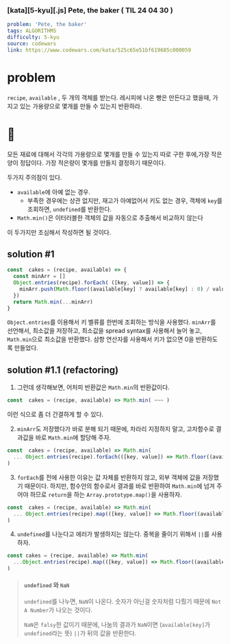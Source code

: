 

### [kata][5-kyu][.js] Pete, the baker ( TIL 24 04 30 )

```yaml
problem: 'Pete, the baker'
tags: ALGORITHMS
difficulty: 5-kyu
source: codewars
link: https://www.codewars.com/kata/525c65e51bf619685c000059
```

# problem

`recipe`, `available` , 두 개의  객체를 받는다.
레시피에 나온 빵은 만든다고 했을때, 가지고 있는 가용량으로 몇개를 만들 수 있는지 반환하라.

# 🤔

모든 재료에 대해서 각각의 가용량으로 몇개를 만들 수 있는지 따로 구한 후에,가장 작은 양이 정답이다.
가장 적은량이 몇개를 만들지 결정하기 때문이다.

두가지 주의점이 있다.
- `available`에 아예 없는 경우.
  - 부족한 경우에는 상관 없지만, 재고가 아예없어서 키도 없는 경우, 객체에 `key`를 조회하면,
  `undefined`를 반환한다.
- `Math.min()`은 이터러블한 객체의 값을 자동으로 추출해서 비교하지 않는다
  
이 두가지만 조심해서 작성하면 될 것이다.

## solution #1

```js
const  cakes = (recipe, available) => {
  const minArr = []
  Object.entries(recipe).forEach( ([key, value]) => {
    minArr.push(Math.floor((available[key] ? available[key] : 0) / value))
  })
  return Math.min(...minArr)
}
```

`Object.entries`를 이용해서 키 벨류를 한번에 조회하는 방식을 사용했다.
`minArr`를 선언해서, 최소값을 저장하고, 최소값을 spread syntax를 사용해서 늘어 놓고, `Math.min`으로 최소값을 반환했다.
삼항 연산자를 사용해서 키가 없으면 0을 반환하도록 만들었다.

## solution #1.1 (refactoring)

1. 그런데 생각해보면, 어처피 반환값은 `Math.min`의 반환값이다.
```js
const  cakes = (recipe, available) => Math.min( ~~~ )
```
이런 식으로 좀 더 간결하게 할 수 있다.

2. `minArr`도 저장했다가 바로 분해 되기 때문에, 차라리 지정하지 말고, 고차함수로 결과값을 바로 `Math.min`에 할당해 주자.
```js
const  cakes = (recipe, available) => Math.min(
  ... Object.entries(recipe).forEach(([key, value]) => Math.floor((available[key] ? available[key] : 0) / value))
)
```

3. `forEach`를 전에 사용한 이유는 값 자체를 반환하지 않고, 외부 객체에 값을 저장했기 때문이다.
하지만, 함수안의 함수로서 결과를 바로 반환하여 `Math.min`에 넘겨 주어야 하므로 `return`을 하는 `Array.prototype.map()`을 사용하자.
```js
const  cakes = (recipe, available) => Math.min(
  ... Object.entries(recipe).map(([key, value]) => Math.floor((available[key] ? available[key] : 0) / value))
)
```

4. `undefined`를 나눈다고 에러가 발생하지는 않는다. 중복을 줄이기 위해서 `||`를 사용하자.
```js
const cakes = (recipe, available) => Math.min(
  ...Object.entries(recipe).map(([key, value]) => Math.floor((available[key] / value) || 0))
)
```

> #### `undefined` 와 `NaN` 
> `undefined`를 나누면, `NaN`이 나온다.
>숫자가 아닌걸 숫자처럼 다뤘기 때문에 `Not A Number`가 나오는 것이다.
>
>`NaN`은 `falsy`한 값이기 때문에, 나눔의 결과가 `NaN`이면
>  (`available[key]`가 `undefined`라는 뜻)
>`||`가 뒤의 값을 반환한다.


